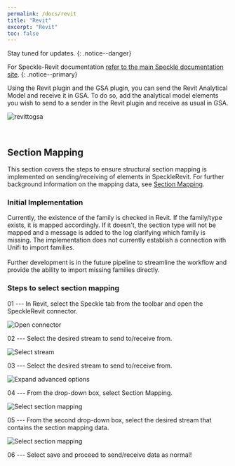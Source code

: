 ```yaml
---
permalink: /docs/revit
title: "Revit"
excerpt: "Revit"
toc: false
---
```


Stay tuned for updates.
{: .notice--danger}

<i class="fa fa-graduation-cap"></i>For Speckle-Revit documentation [refer to the main Speckle documentation site](https://speckle.systems/tag/revit/).
{: .notice--primary}

Using the Revit plugin and the GSA plugin, you can send the Revit Analytical Model and receive it in GSA. To do so, add the analytical model elements you wish to send to a sender in the Revit plugin and receive as usual in GSA.

![revittogsa]({{site.baseurl}}/assets/images/user_docs/revittogsa.gif)

<br>

## Section Mapping
This section covers the steps to ensure structural section mapping is implemented on sending/receiving of elements in SpeckleRevit. For further background information on the mapping data, see [Section Mapping](06_section_mapping.md).

### Initial Implementation
Currently, the existence of the family is checked in Revit. If the family/type exists, it is mapped accordingly. If it doesn't, the section type will not be mapped and a message is added to the log clarifying which family is missing. The implementation does not currently establish a connection with Unifi to import families. <br><br> Further development is in the future pipeline to streamline the workflow and provide the ability to import missing families directly.

### Steps to select section mapping
01 --- In Revit, select the Speckle tab from the toolbar and open the SpeckleRevit connector.

![Open connector]({{site.baseurl}}/assets/images/revit/00_open-revit-connector.png)

02 --- Select the desired stream to send to/receive from.

![Select stream]({{site.baseurl}}/assets/images/revit/01_select-stream.png)

03 --- Select the desired stream to send to/receive from.

![Expand advanced options]({{site.baseurl}}/assets/images/revit/02_expand-options.png)

04 --- From the drop-down box, select Section Mapping.

![Select section mapping]({{site.baseurl}}/assets/images/revit/03_drop-down-selection.png)

05 --- From the second drop-down box, select the desired stream that contains the section mapping data.

![Select section mapping]({{site.baseurl}}/assets/images/revit/04_drop-down-stream-selection.png)

06 --- Select save and proceed to send/receive data as normal!

